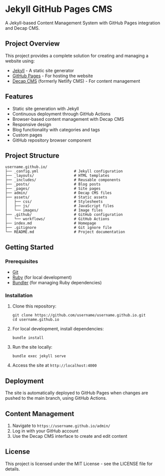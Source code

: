 # Jekyll GitHub Pages CMS

A Jekyll-based Content Management System with GitHub Pages integration and Decap CMS.

## Project Overview

This project provides a complete solution for creating and managing a website using:
- [Jekyll](https://jekyllrb.com/) - A static site generator
- [GitHub Pages](https://pages.github.com/) - For hosting the website
- [Decap CMS](https://decapcms.org/) (formerly Netlify CMS) - For content management

## Features

- Static site generation with Jekyll
- Continuous deployment through GitHub Actions
- Browser-based content management with Decap CMS
- Responsive design
- Blog functionality with categories and tags
- Custom pages
- GitHub repository browser component

## Project Structure

```
username.github.io/
├── _config.yml                # Jekyll configuration
├── _layouts/                  # HTML templates
├── _includes/                 # Reusable components
├── _posts/                    # Blog posts
├── _pages/                    # Site pages
├── admin/                     # Decap CMS files
├── assets/                    # Static assets
│   ├── css/                   # Stylesheets
│   ├── js/                    # JavaScript files
│   └── images/                # Image files
├── .github/                   # GitHub configuration
│   └── workflows/             # GitHub Actions
├── index.md                   # Homepage
├── .gitignore                 # Git ignore file
└── README.md                  # Project documentation
```

## Getting Started

### Prerequisites

- [Git](https://git-scm.com/)
- [Ruby](https://www.ruby-lang.org/) (for local development)
- [Bundler](https://bundler.io/) (for managing Ruby dependencies)

### Installation

1. Clone this repository:
   ```
   git clone https://github.com/username/username.github.io.git
   cd username.github.io
   ```

2. For local development, install dependencies:
   ```
   bundle install
   ```

3. Run the site locally:
   ```
   bundle exec jekyll serve
   ```

4. Access the site at `http://localhost:4000`

## Deployment

The site is automatically deployed to GitHub Pages when changes are pushed to the main branch, using GitHub Actions.

## Content Management

1. Navigate to `https://username.github.io/admin/`
2. Log in with your GitHub account
3. Use the Decap CMS interface to create and edit content

## License

This project is licensed under the MIT License - see the LICENSE file for details.